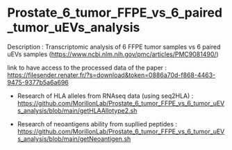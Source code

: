 # Prostate_6_tumor_FFPE_vs_6_paired_tumor_uEVs_analysis
Description : Transcriptomic analysis of 6 FFPE tumor samples vs 6 paired uEVs samples (https://www.ncbi.nlm.nih.gov/pmc/articles/PMC9081490/)

link to have access to the processed data of the paper : https://filesender.renater.fr/?s=download&token=0886a70d-f868-4463-9475-9377b5a6a696


- Research of HLA alleles from RNAseq data (using seq2HLA) : https://github.com/MorillonLab/Prostate_6_tumor_FFPE_vs_6_tumor_uEVs_analysis/blob/main/getHLAAllotype2.sh

- Research of neoantigens ability from supllied peptides : https://github.com/MorillonLab/Prostate_6_tumor_FFPE_vs_6_tumor_uEVs_analysis/blob/main/getNeoantigen.sh

